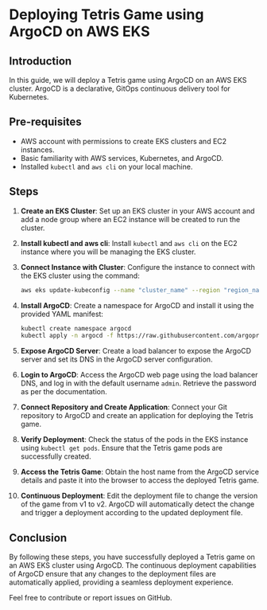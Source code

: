 # Deploying Tetris Game using ArgoCD on AWS EKS

## Introduction

In this guide, we will deploy a Tetris game using ArgoCD on an AWS EKS cluster. ArgoCD is a declarative, GitOps continuous delivery tool for Kubernetes.

## Pre-requisites

- AWS account with permissions to create EKS clusters and EC2 instances.
- Basic familiarity with AWS services, Kubernetes, and ArgoCD.
- Installed `kubectl` and `aws cli` on your local machine.

## Steps

1. **Create an EKS Cluster**: Set up an EKS cluster in your AWS account and add a node group where an EC2 instance will be created to run the cluster.

2. **Install kubectl and aws cli**: Install `kubectl` and `aws cli` on the EC2 instance where you will be managing the EKS cluster.

3. **Connect Instance with Cluster**: Configure the instance to connect with the EKS cluster using the command:
    ```bash
    aws eks update-kubeconfig --name "cluster_name" --region "region_name"
    ```

4. **Install ArgoCD**: Create a namespace for ArgoCD and install it using the provided YAML manifest:
    ```bash
    kubectl create namespace argocd
    kubectl apply -n argocd -f https://raw.githubusercontent.com/argoproj/argo-cd/v2.4.7/manifests/install.yaml
    ```

5. **Expose ArgoCD Server**: Create a load balancer to expose the ArgoCD server and set its DNS in the ArgoCD server configuration.

6. **Login to ArgoCD**: Access the ArgoCD web page using the load balancer DNS, and log in with the default username `admin`. Retrieve the password as per the documentation.

7. **Connect Repository and Create Application**: Connect your Git repository to ArgoCD and create an application for deploying the Tetris game.

8. **Verify Deployment**: Check the status of the pods in the EKS instance using `kubectl get pods`. Ensure that the Tetris game pods are successfully created.

9. **Access the Tetris Game**: Obtain the host name from the ArgoCD service details and paste it into the browser to access the deployed Tetris game.

10. **Continuous Deployment**: Edit the deployment file to change the version of the game from v1 to v2. ArgoCD will automatically detect the change and trigger a deployment according to the updated deployment file.

## Conclusion

By following these steps, you have successfully deployed a Tetris game on an AWS EKS cluster using ArgoCD. The continuous deployment capabilities of ArgoCD ensure that any changes to the deployment files are automatically applied, providing a seamless deployment experience.

Feel free to contribute or report issues on GitHub.

